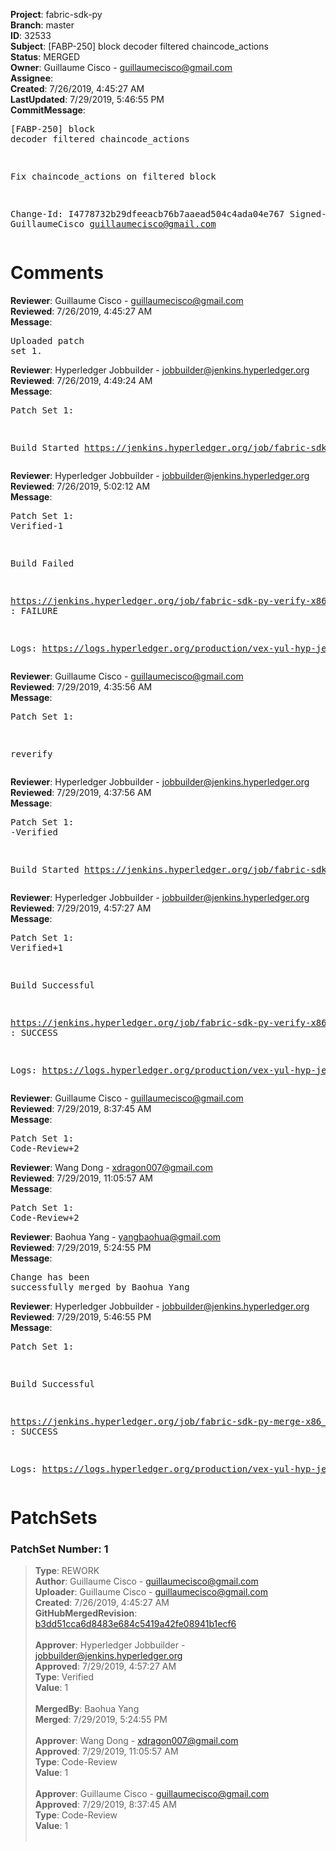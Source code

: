 <strong>Project</strong>: fabric-sdk-py<br><strong>Branch</strong>: master<br><strong>ID</strong>: 32533<br><strong>Subject</strong>: [FABP-250] block decoder filtered chaincode_actions<br><strong>Status</strong>: MERGED<br><strong>Owner</strong>: Guillaume Cisco - guillaumecisco@gmail.com<br><strong>Assignee</strong>:<br><strong>Created</strong>: 7/26/2019, 4:45:27 AM<br><strong>LastUpdated</strong>: 7/29/2019, 5:46:55 PM<br><strong>CommitMessage</strong>:<br><pre>[FABP-250] block decoder filtered chaincode_actions

Fix chaincode_actions on filtered block

Change-Id: I4778732b29dfeeacb76b7aaead504c4ada04e767
Signed-off-by: GuillaumeCisco <guillaumecisco@gmail.com>
</pre><h1>Comments</h1><strong>Reviewer</strong>: Guillaume Cisco - guillaumecisco@gmail.com<br><strong>Reviewed</strong>: 7/26/2019, 4:45:27 AM<br><strong>Message</strong>: <pre>Uploaded patch set 1.</pre><strong>Reviewer</strong>: Hyperledger Jobbuilder - jobbuilder@jenkins.hyperledger.org<br><strong>Reviewed</strong>: 7/26/2019, 4:49:24 AM<br><strong>Message</strong>: <pre>Patch Set 1:

Build Started https://jenkins.hyperledger.org/job/fabric-sdk-py-verify-x86_64/783/</pre><strong>Reviewer</strong>: Hyperledger Jobbuilder - jobbuilder@jenkins.hyperledger.org<br><strong>Reviewed</strong>: 7/26/2019, 5:02:12 AM<br><strong>Message</strong>: <pre>Patch Set 1: Verified-1

Build Failed 

https://jenkins.hyperledger.org/job/fabric-sdk-py-verify-x86_64/783/ : FAILURE

Logs: https://logs.hyperledger.org/production/vex-yul-hyp-jenkins-3/fabric-sdk-py-verify-x86_64/783</pre><strong>Reviewer</strong>: Guillaume Cisco - guillaumecisco@gmail.com<br><strong>Reviewed</strong>: 7/29/2019, 4:35:56 AM<br><strong>Message</strong>: <pre>Patch Set 1:

reverify</pre><strong>Reviewer</strong>: Hyperledger Jobbuilder - jobbuilder@jenkins.hyperledger.org<br><strong>Reviewed</strong>: 7/29/2019, 4:37:56 AM<br><strong>Message</strong>: <pre>Patch Set 1: -Verified

Build Started https://jenkins.hyperledger.org/job/fabric-sdk-py-verify-x86_64/790/</pre><strong>Reviewer</strong>: Hyperledger Jobbuilder - jobbuilder@jenkins.hyperledger.org<br><strong>Reviewed</strong>: 7/29/2019, 4:57:27 AM<br><strong>Message</strong>: <pre>Patch Set 1: Verified+1

Build Successful 

https://jenkins.hyperledger.org/job/fabric-sdk-py-verify-x86_64/790/ : SUCCESS

Logs: https://logs.hyperledger.org/production/vex-yul-hyp-jenkins-3/fabric-sdk-py-verify-x86_64/790</pre><strong>Reviewer</strong>: Guillaume Cisco - guillaumecisco@gmail.com<br><strong>Reviewed</strong>: 7/29/2019, 8:37:45 AM<br><strong>Message</strong>: <pre>Patch Set 1: Code-Review+2</pre><strong>Reviewer</strong>: Wang Dong - xdragon007@gmail.com<br><strong>Reviewed</strong>: 7/29/2019, 11:05:57 AM<br><strong>Message</strong>: <pre>Patch Set 1: Code-Review+2</pre><strong>Reviewer</strong>: Baohua Yang - yangbaohua@gmail.com<br><strong>Reviewed</strong>: 7/29/2019, 5:24:55 PM<br><strong>Message</strong>: <pre>Change has been successfully merged by Baohua Yang</pre><strong>Reviewer</strong>: Hyperledger Jobbuilder - jobbuilder@jenkins.hyperledger.org<br><strong>Reviewed</strong>: 7/29/2019, 5:46:55 PM<br><strong>Message</strong>: <pre>Patch Set 1:

Build Successful 

https://jenkins.hyperledger.org/job/fabric-sdk-py-merge-x86_64/34/ : SUCCESS

Logs: https://logs.hyperledger.org/production/vex-yul-hyp-jenkins-3/fabric-sdk-py-merge-x86_64/34</pre><h1>PatchSets</h1><h3>PatchSet Number: 1</h3><blockquote><strong>Type</strong>: REWORK<br><strong>Author</strong>: Guillaume Cisco - guillaumecisco@gmail.com<br><strong>Uploader</strong>: Guillaume Cisco - guillaumecisco@gmail.com<br><strong>Created</strong>: 7/26/2019, 4:45:27 AM<br><strong>GitHubMergedRevision</strong>: [b3dd51cca6d8483e684c5419a42fe08941b1ecf6](https://github.com/hyperledger/fabric-sdk-py/commit/b3dd51cca6d8483e684c5419a42fe08941b1ecf6)<br><br><strong>Approver</strong>: Hyperledger Jobbuilder - jobbuilder@jenkins.hyperledger.org<br><strong>Approved</strong>: 7/29/2019, 4:57:27 AM<br><strong>Type</strong>: Verified<br><strong>Value</strong>: 1<br><br><strong>MergedBy</strong>: Baohua Yang<br><strong>Merged</strong>: 7/29/2019, 5:24:55 PM<br><br><strong>Approver</strong>: Wang Dong - xdragon007@gmail.com<br><strong>Approved</strong>: 7/29/2019, 11:05:57 AM<br><strong>Type</strong>: Code-Review<br><strong>Value</strong>: 1<br><br><strong>Approver</strong>: Guillaume Cisco - guillaumecisco@gmail.com<br><strong>Approved</strong>: 7/29/2019, 8:37:45 AM<br><strong>Type</strong>: Code-Review<br><strong>Value</strong>: 1<br><br></blockquote>